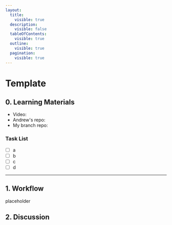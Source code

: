 ```yaml
---
layout:
  title:
    visible: true
  description:
    visible: false
  tableOfContents:
    visible: true
  outline:
    visible: true
  pagination:
    visible: true
---
```


# Template

## **0. Learning Materials**

* Video:&#x20;
* Andrew's repo:&#x20;
* My branch repo:&#x20;

### &#x20;Task List

* [ ] a
* [ ] b
* [ ] c
* [ ] d

***

## 1. Workflow

placeholder





## 2. Discussion

